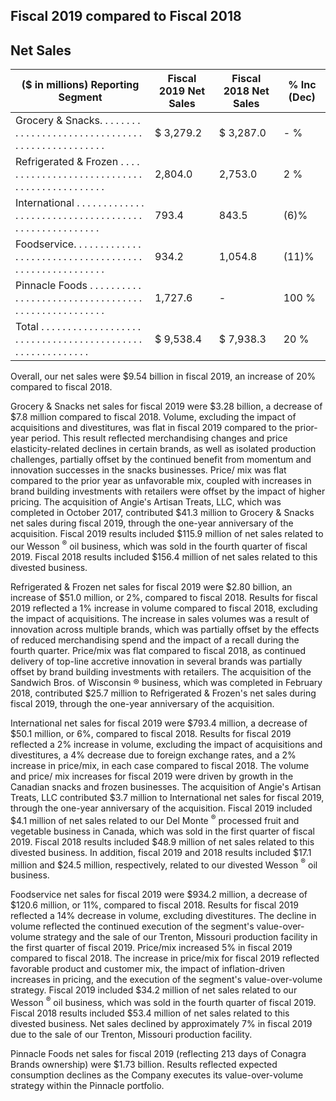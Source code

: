 ## Fiscal 2019 compared to Fiscal 2018

## Net Sales

| ($ in millions) Reporting Segment                                                                                       | Fiscal 2019 Net Sales   | Fiscal 2018 Net Sales   | % Inc (Dec)   |
|-------------------------------------------------------------------------------------------------------------------------|-------------------------|-------------------------|---------------|
| Grocery & Snacks. . . . . . . . . . . . . . . . . . . . . . . . . . . . . . . . . . . . . . . . . . . . . . . . .       | $ 3,279.2               | $ 3,287.0               | - %           |
| Refrigerated & Frozen . . . . . . . . . . . . . . . . . . . . . . . . . . . . . . . . . . . . . . . . . . . . .         | 2,804.0                 | 2,753.0                 | 2 %           |
| International . . . . . . . . . . . . . . . . . . . . . . . . . . . . . . . . . . . . . . . . . . . . . . . . . . . . . | 793.4                   | 843.5                   | (6)%          |
| Foodservice. . . . . . . . . . . . . . . . . . . . . . . . . . . . . . . . . . . . . . . . . . . . . . . . . . . . . .  | 934.2                   | 1,054.8                 | (11)%         |
| Pinnacle Foods . . . . . . . . . . . . . . . . . . . . . . . . . . . . . . . . . . . . . . . . . . . . . . . . . . .    | 1,727.6                 | -                       | 100 %         |
| Total . . . . . . . . . . . . . . . . . . . . . . . . . . . . . . . . . . . . . . . . . . . . . . . . . . . . . . . . . | $ 9,538.4               | $ 7,938.3               | 20 %          |

Overall, our net sales were $9.54 billion in fiscal 2019, an increase of 20% compared to fiscal 2018.

Grocery & Snacks net sales for fiscal 2019 were $3.28 billion, a decrease of $7.8 million compared to fiscal 2018. Volume, excluding the impact of acquisitions and divestitures, was flat in fiscal 2019 compared to the prior-year period. This result reflected merchandising changes and price elasticity-related declines in certain brands, as well as isolated production challenges, partially offset by the continued benefit from momentum and innovation successes in the snacks businesses. Price/ mix was flat compared to the prior year as unfavorable mix, coupled with increases in brand building investments with retailers were offset by the impact of higher pricing. The acquisition of Angie's Artisan Treats, LLC, which was completed in October 2017, contributed $41.3 million to Grocery & Snacks net sales during fiscal 2019, through the one-year anniversary of the acquisition. Fiscal 2019 results included $115.9 million of net sales related to our Wesson $^{®}$ oil business, which was sold in the fourth quarter of fiscal 2019. Fiscal 2018 results included $156.4 million of net sales related to this divested business.

Refrigerated & Frozen net sales for fiscal 2019 were $2.80 billion, an increase of $51.0 million, or 2%, compared to fiscal 2018. Results for fiscal 2019 reflected a 1% increase in volume compared to fiscal 2018, excluding the impact of acquisitions. The increase in sales volumes was a result of innovation across multiple brands, which was partially offset by the effects of reduced merchandising spend and the impact of a recall during the fourth quarter. Price/mix was flat compared to fiscal 2018, as continued delivery of top-line accretive innovation in several brands was partially offset by brand building investments with retailers. The acquisition of the Sandwich Bros. of Wisconsin ® business, which was completed in February 2018, contributed $25.7 million to Refrigerated & Frozen's net sales during fiscal 2019, through the one-year anniversary of the acquisition.

International net sales for fiscal 2019 were $793.4 million, a decrease of $50.1 million, or 6%, compared to fiscal 2018. Results for fiscal 2019 reflected a 2% increase in volume, excluding the impact of acquisitions and divestitures, a 4% decrease due to foreign exchange rates, and a 2% increase in price/mix, in each case compared to fiscal 2018. The volume and price/ mix increases for fiscal 2019 were driven by growth in the Canadian snacks and frozen businesses. The acquisition of Angie's Artisan Treats, LLC contributed $3.7 million to International net sales for fiscal 2019, through the one-year anniversary of the acquisition. Fiscal 2019 included $4.1 million of net sales related to our Del Monte $^{®}$ processed fruit and vegetable business in Canada, which was sold in the first quarter of fiscal 2019. Fiscal 2018 results included $48.9 million of net sales related to this divested business. In addition, fiscal 2019 and 2018 results included $17.1 million and $24.5 million, respectively, related to our divested Wesson $^{®}$ oil business.

Foodservice net sales for fiscal 2019 were $934.2 million, a decrease of $120.6 million, or 11%, compared to fiscal 2018. Results for fiscal 2019 reflected a 14% decrease in volume, excluding divestitures. The decline in volume reflected the continued execution of the segment's value-over-volume strategy and the sale of our Trenton, Missouri production facility in the first quarter of fiscal 2019. Price/mix increased 5% in fiscal 2019 compared to fiscal 2018. The increase in price/mix for fiscal 2019 reflected favorable product and customer mix, the impact of inflation-driven increases in pricing, and the execution of the segment's value-over-volume strategy. Fiscal 2019 included $34.2 million of net sales related to our Wesson $^{®}$ oil business, which was sold in the fourth quarter of fiscal 2019. Fiscal 2018 results included $53.4 million of net sales related to this divested business. Net sales declined by approximately 7% in fiscal 2019 due to the sale of our Trenton, Missouri production facility.

Pinnacle Foods net sales for fiscal 2019 (reflecting 213 days of Conagra Brands ownership) were $1.73 billion. Results reflected expected consumption declines as the Company executes its value-over-volume strategy within the Pinnacle portfolio.